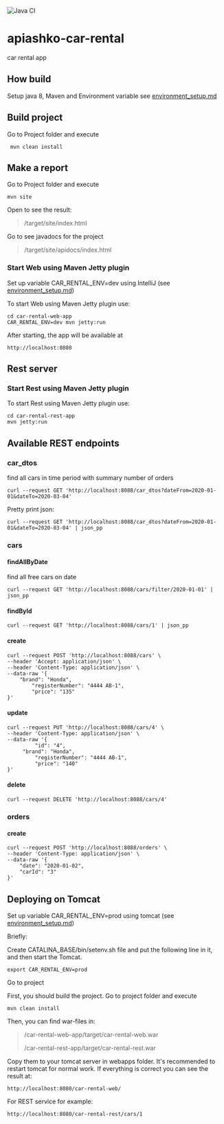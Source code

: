 ![Java CI](https://github.com/Brest-Java-Course-2020/apiashko-car-rental/workflows/Java%20CI/badge.svg)
# apiashko-car-rental
car rental app




## How build
Setup java 8, Maven and Environment variable see [environment_setup.md](environment_setup.md)
  
 ## Build project 
 Go to Project folder and execute  
      
     mvn clean install
   
## Make a report 
Go to Project folder and execute  
```
mvn site
```
Open to see the result:
> /target/site/index.html

Go to see javadocs for the project
> /target/site/apidocs/index.html

### Start Web using Maven Jetty plugin 

Set up variable CAR_RENTAL_ENV=dev using IntelliJ (see [environment_setup.md](environment_setup.md))

To start Web using Maven Jetty plugin use:
```
cd car-rental-web-app
CAR_RENTAL_ENV=dev mvn jetty:run
```
After starting, the app will be available at
```
http://localhost:8080
```

## Rest server

### Start Rest using Maven Jetty plugin 
    
To start Rest using Maven Jetty plugin use:

```
cd car-rental-rest-app
mvn jetty:run
```

## Available REST endpoints    

### car_dtos
find all cars in time period with summary number of orders
```
curl --request GET 'http://localhost:8088/car_dtos?dateFrom=2020-01-01&dateTo=2020-03-04'
```

Pretty print json:

```
curl --request GET 'http://localhost:8088/car_dtos?dateFrom=2020-01-01&dateTo=2020-03-04' | json_pp
```

### cars

#### findAllByDate
find all free cars on date
```
curl --request GET 'http://localhost:8088/cars/filter/2020-01-01' | json_pp
```

#### findById

```
curl --request GET 'http://localhost:8088/cars/1' | json_pp
```

#### create

```
curl --request POST 'http://localhost:8088/cars' \
--header 'Accept: application/json' \
--header 'Content-Type: application/json' \
--data-raw '{
	"brand": "Honda",
        "registerNumber": "4444 AB-1",
        "price": "135"
}'
```

#### update

```
curl --request PUT 'http://localhost:8088/cars/4' \
--header 'Content-Type: application/json' \
--data-raw '{
         "id": "4",
 	 "brand": "Honda",
         "registerNumber": "4444 AB-1",
         "price": "140"
}'
```

#### delete

```
curl --request DELETE 'http://localhost:8088/cars/4'
```

### orders

#### create

```
curl --request POST 'http://localhost:8088/orders' \
--header 'Content-Type: application/json' \
--data-raw '{
    "date": "2020-01-02",
    "carId": "3"
}'
```

## Deploying on Tomcat

Set up variable CAR_RENTAL_ENV=prod using tomcat (see [environment_setup.md](environment_setup.md))

Briefly:

Create CATALINA_BASE/bin/setenv.sh file and put the following line in it, 
and then start the Tomcat.
```
export CAR_RENTAL_ENV=prod
```

Go to project

First, you should build the project. Go to project folder and execute  
```
mvn clean install
```
Then, you can find  war-files in: 
>  /car-rental-web-app/target/car-rental-web.war
>
>  /car-rental-rest-app/target/car-rental-rest.war

Copy them to your tomcat server in webapps folder.
It's recommended to restart tomcat for normal work.
If everything is correct you can see the result at:
```
http://localhost:8080/car-rental-web/
```
For REST service for example:
```
http://localhost:8080/car-rental-rest/cars/1
```